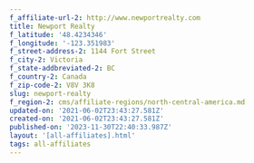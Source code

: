 ```yaml
---
f_affiliate-url-2: http://www.newportrealty.com
title: Newport Realty
f_latitude: '48.4234346'
f_longitude: '-123.351983'
f_street-address-2: 1144 Fort Street­
f_city-2: Victoria­
f_state-addbreviated-2: BC­
f_country-2: Canada
f_zip-code-2: V8V 3K8
slug: newport-realty
f_region-2: cms/affiliate-regions/north-central-america.md
updated-on: '2021-06-02T23:43:27.581Z'
created-on: '2021-06-02T23:43:27.581Z'
published-on: '2023-11-30T22:40:33.987Z'
layout: '[all-affiliates].html'
tags: all-affiliates
---
```



